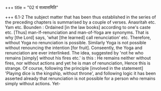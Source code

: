 +++
title = "02 यं सन्न्यासमिति"

+++
6.1-2 The subject matter that has been thus established in the series of
the preceding chapters is summarised by a couple of verses. Anasritah
etc. Yam etc. Bounden : Ordained \[in the law books\] according to one's
caste etc. \[Thus\] man-lf-renunciation and man-of-Yoga are synonyms.
That is why \[the Lord\] says, 'what \[the learned\] call renunciation'
etc. Therefore, without Yoga no renunciation is possible. Similarly Yoga
is not possible without renouncing the intention \[for fruit\].
Conseently, the Yoga and renunciation are ever interlinked. The idea,
suggested by 'not he who remains \[simply\] without his fires etc.' is
this : He remains neither without fires, nor without actions and yet he
is man of renunciation, Hence this is strange. Of course, following the
principle \[involved in the statement\] 'Playing dice is the kingship,
without throne', and following logic it has been asserted already that
renunciation is not possible for a person who remains simply without
actions. Yet-
